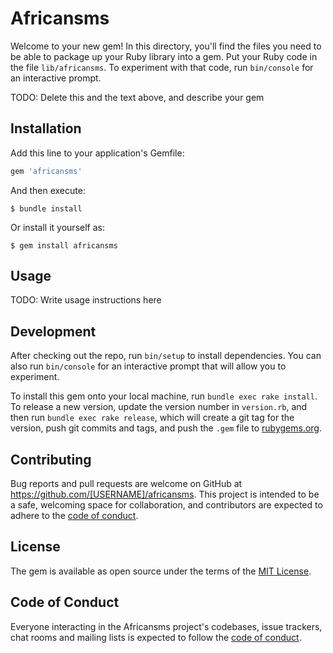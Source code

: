 # Africansms

Welcome to your new gem! In this directory, you'll find the files you need to be able to package up your Ruby library into a gem. Put your Ruby code in the file `lib/africansms`. To experiment with that code, run `bin/console` for an interactive prompt.

TODO: Delete this and the text above, and describe your gem

## Installation

Add this line to your application's Gemfile:

```ruby
gem 'africansms'
```

And then execute:

    $ bundle install

Or install it yourself as:

    $ gem install africansms

## Usage

TODO: Write usage instructions here

## Development

After checking out the repo, run `bin/setup` to install dependencies. You can also run `bin/console` for an interactive prompt that will allow you to experiment.

To install this gem onto your local machine, run `bundle exec rake install`. To release a new version, update the version number in `version.rb`, and then run `bundle exec rake release`, which will create a git tag for the version, push git commits and tags, and push the `.gem` file to [rubygems.org](https://rubygems.org).

## Contributing

Bug reports and pull requests are welcome on GitHub at https://github.com/[USERNAME]/africansms. This project is intended to be a safe, welcoming space for collaboration, and contributors are expected to adhere to the [code of conduct](https://github.com/[USERNAME]/africansms/blob/master/CODE_OF_CONDUCT.md).


## License

The gem is available as open source under the terms of the [MIT License](https://opensource.org/licenses/MIT).

## Code of Conduct

Everyone interacting in the Africansms project's codebases, issue trackers, chat rooms and mailing lists is expected to follow the [code of conduct](https://github.com/[USERNAME]/africansms/blob/master/CODE_OF_CONDUCT.md).

